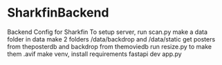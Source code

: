 # SharkfinBackend
Backend Config for Sharkfin
To setup server, run scan.py
make a data folder
in data make 2 folders /data/backdrop and /data/static
get posters from theposterdb and backdrop from themoviedb
run resize.py to make them .avif
make venv, install requirements
fastapi dev app.py
